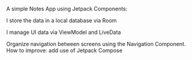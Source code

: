 A simple Notes App using Jetpack Components:

I store the data in a local database via Room

I manage UI data via ViewModel and LiveData

Organize navigation between screens using the Navigation Component.
How to improve: add use of Jetpack Compose

